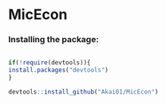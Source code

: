 # MicEcon

### Installing the package:
```r

if(!require(devtools)){
install.packages("devtools")
}

devtools::install_github("Akai01/MicEcon")

```